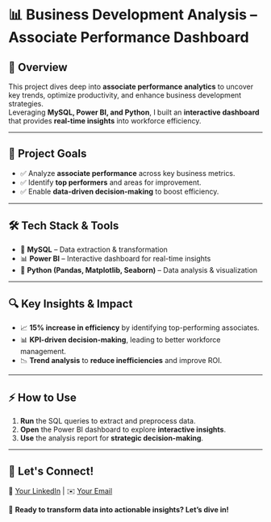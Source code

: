 # 📊 Business Development Analysis – Associate Performance Dashboard  

## 🌟 Overview  
This project dives deep into **associate performance analytics** to uncover key trends, optimize productivity, and enhance business development strategies.  
Leveraging **MySQL, Power BI, and Python**, I built an **interactive dashboard** that provides **real-time insights** into workforce efficiency.  

---

## 🎯 Project Goals  
- ✅ Analyze **associate performance** across key business metrics.  
- ✅ Identify **top performers** and areas for improvement.  
- ✅ Enable **data-driven decision-making** to boost efficiency.  

---

## 🛠 Tech Stack & Tools  
- 🚀 **MySQL** – Data extraction & transformation  
- 📊 **Power BI** – Interactive dashboard for real-time insights  
- 🐍 **Python (Pandas, Matplotlib, Seaborn)** – Data analysis & visualization  

---

## 🔍 Key Insights & Impact  
- 📈 **15% increase in efficiency** by identifying top-performing associates.  
- 📊 **KPI-driven decision-making**, leading to better workforce management.  
- 📉 **Trend analysis** to **reduce inefficiencies** and improve ROI.  

---

## ⚡ How to Use  
1. **Run** the SQL queries to extract and preprocess data.  
2. **Open** the Power BI dashboard to explore **interactive insights**.  
3. **Use** the analysis report for **strategic decision-making**.  

---

## 🔗 Let's Connect!  
💼 [Your LinkedIn](https://www.linkedin.com/in/prachi-bhuwad111/) | ✉️ [Your Email](prachibhuwad79@gmail.com)  

🚀 **Ready to transform data into actionable insights? Let’s dive in!**  

